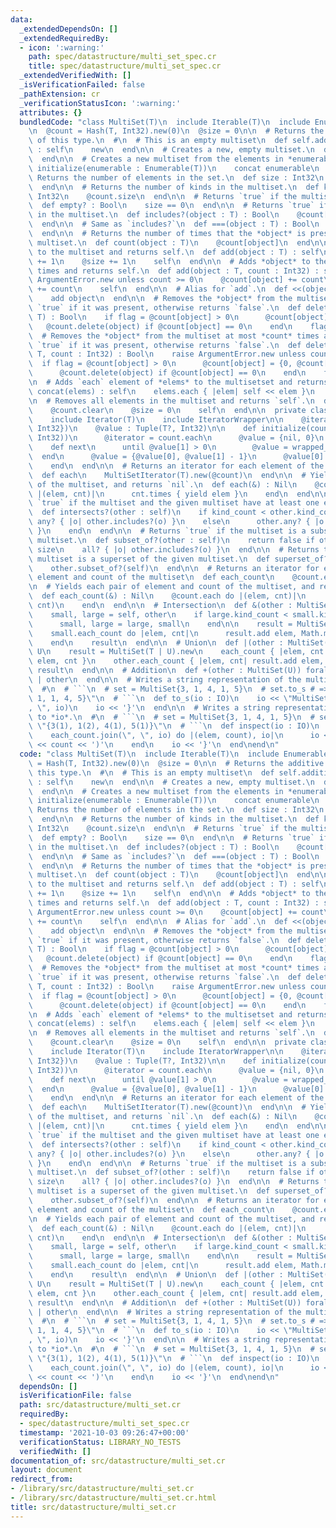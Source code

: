 ```yaml
---
data:
  _extendedDependsOn: []
  _extendedRequiredBy:
  - icon: ':warning:'
    path: spec/datastructure/multi_set_spec.cr
    title: spec/datastructure/multi_set_spec.cr
  _extendedVerifiedWith: []
  _isVerificationFailed: false
  _pathExtension: cr
  _verificationStatusIcon: ':warning:'
  attributes: {}
  bundledCode: "class MultiSet(T)\n  include Iterable(T)\n  include Enumerable(T)\n\
    \n  @count = Hash(T, Int32).new(0)\n  @size = 0\n\n  # Returns the additive identity\
    \ of this type.\n  #\n  # This is an empty multiset\n  def self.additive_identify\
    \ : self\n    new\n  end\n\n  # Creates a new, empty multiset.\n  def initialize\n\
    \  end\n\n  # Creates a new multiset from the elements in *enumerable*.\n  def\
    \ initialize(enumerable : Enumerable(T))\n    concat enumerable\n  end\n\n  #\
    \ Returns the number of elements in the set.\n  def size : Int32\n    @size\n\
    \  end\n\n  # Returns the number of kinds in the multiset.\n  def kind_count :\
    \ Int32\n    @count.size\n  end\n\n  # Returns `true` if the multiset is empty.\n\
    \  def empty? : Bool\n    size == 0\n  end\n\n  # Returns `true` if *object* exists\
    \ in the multiset.\n  def includes?(object : T) : Bool\n    @count[object] > 0\n\
    \  end\n\n  # Same as `includes?`\n  def ===(object : T) : Bool\n    includes?(object)\n\
    \  end\n\n  # Returns the number of times that the *object* is present in the\
    \ multiset.\n  def count(object : T)\n    @count[object]\n  end\n\n  # Adds *object*\
    \ to the multiset and returns self.\n  def add(object : T) : self\n    @count[object]\
    \ += 1\n    @size += 1\n    self\n  end\n\n  # Adds *object* to the multiset *count*\
    \ times and returns self.\n  def add(object : T, count : Int32) : self\n    raise\
    \ ArgumentError.new unless count >= 0\n    @count[object] += count\n    @size\
    \ += count\n    self\n  end\n\n  # Alias for `add`.\n  def <<(object : T) : self\n\
    \    add object\n  end\n\n  # Removes the *object* from the multiset and returns\
    \ `true` if it was present, otherwise returns `false`.\n  def delete(object :\
    \ T) : Bool\n    if flag = @count[object] > 0\n      @count[object] -= 1\n   \
    \   @count.delete(object) if @count[object] == 0\n    end\n    flag\n  end\n\n\
    \  # Removes the *object* from the multiset at most *count* times and returns\
    \ `true` if it was present, otherwise returns `false`.\n  def delete(object :\
    \ T, count : Int32) : Bool\n    raise ArgumentError.new unless count >= 0\n  \
    \  if flag = @count[object] > 0\n      @count[object] = {0, @count[object] - count}.max\n\
    \      @count.delete(object) if @count[object] == 0\n    end\n    flag\n  end\n\
    \n  # Adds `each` element of *elems* to the multisetset and returns self.\n  def\
    \ concat(elems) : self\n    elems.each { |elem| self << elem }\n    self\n  end\n\
    \n  # Removes all elements in the multiset and returns `self`.\n  def clear\n\
    \    @count.clear\n    @size = 0\n    self\n  end\n\n  private class MultiSetIterator(T)\n\
    \    include Iterator(T)\n    include IteratorWrapper\n\n    @iterator : Iterator({T,\
    \ Int32})\n    @value : Tuple(T?, Int32)\n\n    def initialize(count : Hash(T,\
    \ Int32))\n      @iterator = count.each\n      @value = {nil, 0}\n    end\n\n\
    \    def next\n      until @value[1] > 0\n        @value = wrapped_next\n    \
    \  end\n      @value = {@value[0], @value[1] - 1}\n      @value[0].not_nil!\n\
    \    end\n  end\n\n  # Returns an iterator for each element of the multiset.\n\
    \  def each\n    MultiSetIterator(T).new(@count)\n  end\n\n  # Yields each element\
    \ of the multiset, and returns `nil`.\n  def each(&) : Nil\n    @count.each do\
    \ |(elem, cnt)|\n      cnt.times { yield elem }\n    end\n  end\n\n  # Returns\
    \ `true` if the multiset and the given multiset have at least one element in common.\n\
    \  def intersects?(other : self)\n    if kind_count < other.kind_count\n     \
    \ any? { |o| other.includes?(o) }\n    else\n      other.any? { |o| includes?(o)\
    \ }\n    end\n  end\n\n  # Returns `true` if the multiset is a subset of the given\
    \ multiset.\n  def subset_of?(other : self)\n    return false if other.size <\
    \ size\n    all? { |o| other.includes?(o) }\n  end\n\n  # Returns true if the\
    \ multiset is a superset of the given multiset.\n  def superset_of?(other : self)\n\
    \    other.subset_of?(self)\n  end\n\n  # Returns an iterator for each tuple of\
    \ element and count of the multiset\n  def each_count\n    @count.each\n  end\n\
    \n  # Yields each pair of element and count of the multiset, and returns `nil`.\n\
    \  def each_count(&) : Nil\n    @count.each do |(elem, cnt)|\n      yield(elem,\
    \ cnt)\n    end\n  end\n\n  # Intersection\n  def &(other : MultiSet(T)) : self\n\
    \    small, large = self, other\n    if large.kind_count < small.kind_count\n\
    \      small, large = large, small\n    end\n\n    result = MultiSet(T).new\n\
    \    small.each_count do |elem, cnt|\n      result.add elem, Math.min(cnt, large.count(elem))\n\
    \    end\n    result\n  end\n\n  # Union\n  def |(other : MultiSet(U)) forall\
    \ U\n    result = MultiSet(T | U).new\n    each_count { |elem, cnt| result.add\
    \ elem, cnt }\n    other.each_count { |elem, cnt| result.add elem, cnt }\n   \
    \ result\n  end\n\n  # Addition\n  def +(other : MultiSet(U)) forall U\n    self\
    \ | other\n  end\n\n  # Writes a string representation of the multiset to *io*.\n\
    \  #\n  # ```\n  # set = MultiSet{3, 1, 4, 1, 5}\n  # set.to_s # => \"MultiSet{3,\
    \ 1, 1, 4, 5}\"\n  # ```\n  def to_s(io : IO)\n    io << \"MultiSet{\"\n    each.join(\"\
    , \", io)\n    io << '}'\n  end\n\n  # Writes a string representation of the multiset\
    \ to *io*.\n  #\n  # ```\n  # set = MultiSet{3, 1, 4, 1, 5}\n  # set.to_s # =>\
    \ \"{3(1), 1(2), 4(1), 5(1)}\"\n  # ```\n  def inspect(io : IO)\n    io << '{'\n\
    \    each_count.join(\", \", io) do |(elem, count), io|\n      io << elem << '('\
    \ << count << ')'\n    end\n    io << '}'\n  end\nend\n"
  code: "class MultiSet(T)\n  include Iterable(T)\n  include Enumerable(T)\n\n  @count\
    \ = Hash(T, Int32).new(0)\n  @size = 0\n\n  # Returns the additive identity of\
    \ this type.\n  #\n  # This is an empty multiset\n  def self.additive_identify\
    \ : self\n    new\n  end\n\n  # Creates a new, empty multiset.\n  def initialize\n\
    \  end\n\n  # Creates a new multiset from the elements in *enumerable*.\n  def\
    \ initialize(enumerable : Enumerable(T))\n    concat enumerable\n  end\n\n  #\
    \ Returns the number of elements in the set.\n  def size : Int32\n    @size\n\
    \  end\n\n  # Returns the number of kinds in the multiset.\n  def kind_count :\
    \ Int32\n    @count.size\n  end\n\n  # Returns `true` if the multiset is empty.\n\
    \  def empty? : Bool\n    size == 0\n  end\n\n  # Returns `true` if *object* exists\
    \ in the multiset.\n  def includes?(object : T) : Bool\n    @count[object] > 0\n\
    \  end\n\n  # Same as `includes?`\n  def ===(object : T) : Bool\n    includes?(object)\n\
    \  end\n\n  # Returns the number of times that the *object* is present in the\
    \ multiset.\n  def count(object : T)\n    @count[object]\n  end\n\n  # Adds *object*\
    \ to the multiset and returns self.\n  def add(object : T) : self\n    @count[object]\
    \ += 1\n    @size += 1\n    self\n  end\n\n  # Adds *object* to the multiset *count*\
    \ times and returns self.\n  def add(object : T, count : Int32) : self\n    raise\
    \ ArgumentError.new unless count >= 0\n    @count[object] += count\n    @size\
    \ += count\n    self\n  end\n\n  # Alias for `add`.\n  def <<(object : T) : self\n\
    \    add object\n  end\n\n  # Removes the *object* from the multiset and returns\
    \ `true` if it was present, otherwise returns `false`.\n  def delete(object :\
    \ T) : Bool\n    if flag = @count[object] > 0\n      @count[object] -= 1\n   \
    \   @count.delete(object) if @count[object] == 0\n    end\n    flag\n  end\n\n\
    \  # Removes the *object* from the multiset at most *count* times and returns\
    \ `true` if it was present, otherwise returns `false`.\n  def delete(object :\
    \ T, count : Int32) : Bool\n    raise ArgumentError.new unless count >= 0\n  \
    \  if flag = @count[object] > 0\n      @count[object] = {0, @count[object] - count}.max\n\
    \      @count.delete(object) if @count[object] == 0\n    end\n    flag\n  end\n\
    \n  # Adds `each` element of *elems* to the multisetset and returns self.\n  def\
    \ concat(elems) : self\n    elems.each { |elem| self << elem }\n    self\n  end\n\
    \n  # Removes all elements in the multiset and returns `self`.\n  def clear\n\
    \    @count.clear\n    @size = 0\n    self\n  end\n\n  private class MultiSetIterator(T)\n\
    \    include Iterator(T)\n    include IteratorWrapper\n\n    @iterator : Iterator({T,\
    \ Int32})\n    @value : Tuple(T?, Int32)\n\n    def initialize(count : Hash(T,\
    \ Int32))\n      @iterator = count.each\n      @value = {nil, 0}\n    end\n\n\
    \    def next\n      until @value[1] > 0\n        @value = wrapped_next\n    \
    \  end\n      @value = {@value[0], @value[1] - 1}\n      @value[0].not_nil!\n\
    \    end\n  end\n\n  # Returns an iterator for each element of the multiset.\n\
    \  def each\n    MultiSetIterator(T).new(@count)\n  end\n\n  # Yields each element\
    \ of the multiset, and returns `nil`.\n  def each(&) : Nil\n    @count.each do\
    \ |(elem, cnt)|\n      cnt.times { yield elem }\n    end\n  end\n\n  # Returns\
    \ `true` if the multiset and the given multiset have at least one element in common.\n\
    \  def intersects?(other : self)\n    if kind_count < other.kind_count\n     \
    \ any? { |o| other.includes?(o) }\n    else\n      other.any? { |o| includes?(o)\
    \ }\n    end\n  end\n\n  # Returns `true` if the multiset is a subset of the given\
    \ multiset.\n  def subset_of?(other : self)\n    return false if other.size <\
    \ size\n    all? { |o| other.includes?(o) }\n  end\n\n  # Returns true if the\
    \ multiset is a superset of the given multiset.\n  def superset_of?(other : self)\n\
    \    other.subset_of?(self)\n  end\n\n  # Returns an iterator for each tuple of\
    \ element and count of the multiset\n  def each_count\n    @count.each\n  end\n\
    \n  # Yields each pair of element and count of the multiset, and returns `nil`.\n\
    \  def each_count(&) : Nil\n    @count.each do |(elem, cnt)|\n      yield(elem,\
    \ cnt)\n    end\n  end\n\n  # Intersection\n  def &(other : MultiSet(T)) : self\n\
    \    small, large = self, other\n    if large.kind_count < small.kind_count\n\
    \      small, large = large, small\n    end\n\n    result = MultiSet(T).new\n\
    \    small.each_count do |elem, cnt|\n      result.add elem, Math.min(cnt, large.count(elem))\n\
    \    end\n    result\n  end\n\n  # Union\n  def |(other : MultiSet(U)) forall\
    \ U\n    result = MultiSet(T | U).new\n    each_count { |elem, cnt| result.add\
    \ elem, cnt }\n    other.each_count { |elem, cnt| result.add elem, cnt }\n   \
    \ result\n  end\n\n  # Addition\n  def +(other : MultiSet(U)) forall U\n    self\
    \ | other\n  end\n\n  # Writes a string representation of the multiset to *io*.\n\
    \  #\n  # ```\n  # set = MultiSet{3, 1, 4, 1, 5}\n  # set.to_s # => \"MultiSet{3,\
    \ 1, 1, 4, 5}\"\n  # ```\n  def to_s(io : IO)\n    io << \"MultiSet{\"\n    each.join(\"\
    , \", io)\n    io << '}'\n  end\n\n  # Writes a string representation of the multiset\
    \ to *io*.\n  #\n  # ```\n  # set = MultiSet{3, 1, 4, 1, 5}\n  # set.to_s # =>\
    \ \"{3(1), 1(2), 4(1), 5(1)}\"\n  # ```\n  def inspect(io : IO)\n    io << '{'\n\
    \    each_count.join(\", \", io) do |(elem, count), io|\n      io << elem << '('\
    \ << count << ')'\n    end\n    io << '}'\n  end\nend\n"
  dependsOn: []
  isVerificationFile: false
  path: src/datastructure/multi_set.cr
  requiredBy:
  - spec/datastructure/multi_set_spec.cr
  timestamp: '2021-10-03 09:26:47+00:00'
  verificationStatus: LIBRARY_NO_TESTS
  verifiedWith: []
documentation_of: src/datastructure/multi_set.cr
layout: document
redirect_from:
- /library/src/datastructure/multi_set.cr
- /library/src/datastructure/multi_set.cr.html
title: src/datastructure/multi_set.cr
---
```

